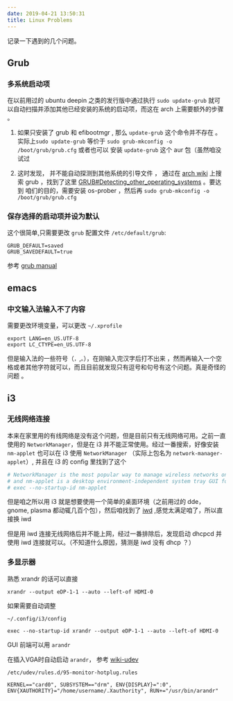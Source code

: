 ```yaml
---
date: 2019-04-21 13:50:31
title: Linux Problems
---
```


记录一下遇到的几个问题。

## Grub

### 多系统启动项

在以前用过的 ubuntu deepin 之类的发行版中通过执行 `sudo update-grub` 就可以自动扫描并添加其他已经安装的系统的启动项，而这在 arch 上需要额外的步骤 。

1. 如果只安装了 grub 和 efibootmgr , 那么 `update-grub` 这个命令并不存在 。实际上`sudo update-grub` 等价于 `sudo grub-mkconfig -o /boot/grub/grub.cfg` 或者也可以 安装 `update-grub` 这个 aur 包（虽然咱没试过

2. 这时发现， 并不能自动探测到其他系统的引导文件 ， 通过在 [arch wiki](https://wiki.archlinux.org/) 上搜索 grub ，找到了这里 [GRUB#Detecting_other_operating_systems](https://wiki.archlinux.org/index.php/GRUB#Detecting_other_operating_systems) 。要达到 咱们的目的，需要安装 os-prober ，然后再 `sudo grub-mkconfig -o /boot/grub/grub.cfg`

### 保存选择的启动项并设为默认

这个很简单,只需要更改 `grub` 配置文件 `/etc/default/grub`:

```shell
GRUB_DEFAULT=saved
GRUB_SAVEDEFAULT=true
```

参考 [grub manual](http://www.gnu.org/software/grub/manual/grub/grub.html#Simple-configuration)

## emacs

### 中文输入法输入不了内容

需要更改环境变量，可以更改 `~/.xprofile`

```shell
export LANG=en_US.UTF-8
export LC_CTYPE=en_US.UTF-8
```

但是输入法的一些符号（`，`,`。`），在刚输入完汉字后打不出来 ，然而再输入一个空格或者其他字符就可以，而且目前就发现只有逗号和句号有这个问题。真是奇怪的问题 。

## i3

### 无线网络连接

本来在家里用的有线网络是没有这个问题，但是目前只有无线网络可用。之前一直使用的 `NetworkManager`，但是在 i3 并不能正常使用。经过一番搜索，好像安装 `nm-applet` 也可以在 i3 使用 `NetworkManager` （实际上包名为 `network-manager-applet`）, 并且在 i3 的 config 里找到了这个

```conf
# NetworkManager is the most popular way to manage wireless networks on Linux,
# and nm-applet is a desktop environment-independent system tray GUI for it.
# exec --no-startup-id nm-applet
```

但是咱之所以用 i3 就是想要使用一个简单的桌面环境（之前用过的 dde，gnome, plasma 都动辄几百个包），然后咱找到了 [iwd](https://wiki.archlinux.org/index.php/Iwd) ,感觉太满足咱了，所以直接换 iwd

但是用 iwd 连接无线网络后并不能上网，经过一番排除后，发现启动 dhcpcd 并使用 iwd 连接就可以。（不知道什么原因，猜测是 iwd 没有 dhcp ？）

### 多显示器

熟悉 xrandr 的话可以直接

```shell
xrandr --output eDP-1-1 --auto --left-of HDMI-0
```

如果需要自动调整

`~/.config/i3/config`

```shell
exec --no-startup-id xrandr --output eDP-1-1 --auto --left-of HDMI-0
```

GUI 前端可以用 `arandr`

在插入VGA时自动启动 `arandr`， 参考 [wiki-udev](https://wiki.archlinux.org/index.php/Udev#Execute_on_VGA_cable_plug_in)

`/etc/udev/rules.d/95-monitor-hotplug.rules`

```shell
KERNEL=="card0", SUBSYSTEM=="drm", ENV{DISPLAY}=":0", ENV{XAUTHORITY}="/home/username/.Xauthority", RUN+="/usr/bin/arandr"
```
